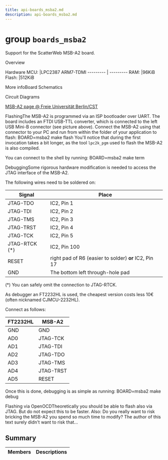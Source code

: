 ```yaml
---
title: api-boards_msba2.md
description: api-boards_msba2.md
---
```

# group `boards_msba2` 

Support for the ScatterWeb MSB-A2 board.

Overview

Hardware
MCU:   |LPC2387 ARM7-TDMI
--------- | ---------
RAM:   |96KiB
Flash:   |512KiB

More infoBoard Schematics

Circuit Diagrams

[MSB-A2 page @ Freie Universität Berlin/CST](https://www.mi.fu-berlin.de/inf/groups/ag-tech/projects/ScatterWeb/modules/mod_MSB-A2.html)

FlashingThe MSB-A2 is programmed via an ISP bootloader over UART. The board includes an FTDI USB-TTL converter, which is connected to the left USB Mini-B connector (see picture above). Connect the MSB-A2 using that connector to your PC and run from within the folder of your application to flash: BOARD=msba2 make flash
 You'll notice that during the first invocation takes a bit longer, as the tool `lpc2k_pgm` used to flash the MSB-A2 is also compiled.

You can connect to the shell by running: BOARD=msba2 make term

DebuggingSome rigorous hardware modification is needed to access the JTAG interface of the MSB-A2.

The following wires need to be soldered on:

Signal   |Place
--------- | ---------
JTAG-TDO   |IC2, Pin 1
JTAG-TDI   |IC2, Pin 2
JTAG-TMS   |IC2, Pin 3
JTAG-TRST   |IC2, Pin 4
JTAG-TCK   |IC2, Pin 5
JTAG-RTCK (*)   |IC2, Pin 100
RESET   |right pad of R6 (easier to solder) **or** IC2, Pin 17
GND   |The bottom left through-hole pad

(*) You can safely omit the connection to JTAG-RTCK.

As debugger an FT2232HL is used, the cheapest version costs less 10€ (often nicknamed CJMCU-2232HL).

Connect as follows:

FT2232HL   |MSB-A2
--------- | ---------
GND   |GND
AD0   |JTAG-TCK
AD1   |JTAG-TDI
AD2   |JTAG-TDO
AD3   |JTAG-TMS
AD4   |JTAG-TRST
AD5   |RESET

Once this is done, debugging is as simple as running: BOARD=msba2 make debug

Flashing via OpenOCDTheoretically you should be able to flash also via JTAG. But do not expect this to be faster. Also: Do you really want to risk bricking the MSB-A2 you spend so much time to modify? The author of this text surely didn't want to risk that...

## Summary

 Members                        | Descriptions                                
--------------------------------|---------------------------------------------

